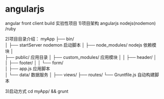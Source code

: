 angularjs
=========

angular front client build
实验性项目
1)项目架构 angularjs nodejs(nodemon) /ruby

2)项目目录介绍：
myApp
├── bin/<br>
│   ├── startServer nodemon 启动脚本
│
├── node_modules/   nodejs 依赖模块 
│   
├── public/         应用目录
│   ├── custom_modules/ 应用模块
│   │   ├── header/
│   │   ├── footer/
│   │   └── form/         
│   ├── app.js          应用脚本        
│   └── data/ 数据服务
│
├── views/
├── routes/
└── Gruntfile.js 自动构建脚本



3)启动方式 cd myApp/ && grunt
